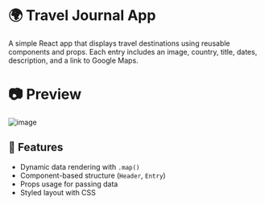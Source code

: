 # 🌍 Travel Journal App

A simple React app that displays travel destinations using reusable components and props. Each entry includes an image, country, title, dates, description, and a link to Google Maps.

# 📷 Preview
![image](https://github.com/user-attachments/assets/0ef7bd0e-1f2e-4a4c-af03-e46e28ba3a10)


## 🚀 Features

* Dynamic data rendering with `.map()`
* Component-based structure (`Header`, `Entry`)
* Props usage for passing data
* Styled layout with CSS 

